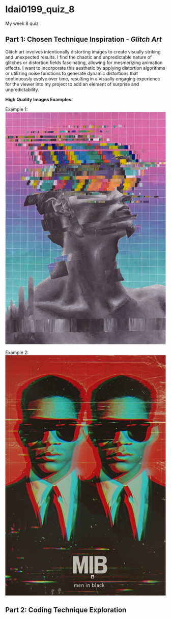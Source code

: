 # ldai0199_quiz_8
My week 8 quiz

## Part 1: Chosen Technique Inspiration - *Glitch Art*

Glitch art involves intentionally distorting images to create visually striking and unexpected results. I find the chaotic and unpredictable nature of glitches or distortion fields fascinating, allowing for mesmerizing animation effects. I want to incorporate this aesthetic by applying distortion algorithms or utilizing noise functions to generate dynamic distortions that continuously evolve over time, resulting in a visually engaging experience for the viewer into my project to add an element of surprise and unpredictability. 

**High Quality Images Examples:**

Example 1:
![High Quality Image 1](Glitch_Art_1.jpeg)

Example 2:
![High Quality Image 2](Glitch_Art_2.jpeg)

## Part 2: Coding Technique Exploration

